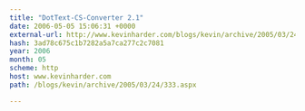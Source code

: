 ```yaml
---
title: "DotText-CS-Converter 2.1"
date: 2006-05-05 15:06:31 +0000
external-url: http://www.kevinharder.com/blogs/kevin/archive/2005/03/24/333.aspx
hash: 3ad78c675c1b7282a5a7ca277c2c7081
year: 2006
month: 05
scheme: http
host: www.kevinharder.com
path: /blogs/kevin/archive/2005/03/24/333.aspx

---
```



